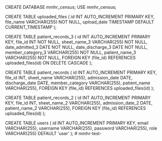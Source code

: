 CREATE DATABASE mmhr_census;
USE mmhr_census;

CREATE TABLE uploaded_files (
    id INT AUTO_INCREMENT PRIMARY KEY,
    file_name VARCHAR(255) NOT NULL,
    upload_date TIMESTAMP DEFAULT CURRENT_TIMESTAMP
);

CREATE TABLE patient_records_3 (
    id INT AUTO_INCREMENT PRIMARY KEY,
    file_id INT NOT NULL,
    sheet_name_3 VARCHAR(255) NOT NULL,
    date_admitted_3 DATE NOT NULL,
    date_discharge_3 DATE NOT NULL,
    member_category_3 VARCHAR(255) NOT NULL,
    patient_name_3 VARCHAR(255) NOT NULL,
    FOREIGN KEY (file_id) REFERENCES uploaded_files(id) ON DELETE CASCADE
);

CREATE TABLE patient_records (
    id INT AUTO_INCREMENT PRIMARY KEY,
    file_id INT,
    sheet_name VARCHAR(255),
    admission_date DATE,
    discharge_date DATE,
    member_category VARCHAR(255),
    patient_name VARCHAR(255),
    FOREIGN KEY (file_id) REFERENCES uploaded_files(id)
);

CREATE TABLE patient_records_2 (
    id INT AUTO_INCREMENT PRIMARY KEY,
    file_id INT,
    sheet_name_2 VARCHAR(255),
    admission_date_2 DATE,
    patient_name_2 VARCHAR(255),
    FOREIGN KEY (file_id) REFERENCES uploaded_files(id)
);

CREATE TABLE users (
    id INT AUTO_INCREMENT PRIMARY KEY,
    email VARCHAR(255),
    username VARCHAR(255),
    password VARCHAR(255),
    role VARCHAR(255) DEFAULT 'user'
);
#   m m h r - t e s t - 
 
 